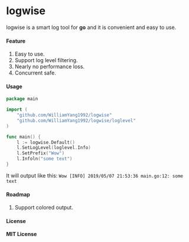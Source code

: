 # logwise
logwise is a smart log tool for **go** and it is convenient and easy to
use.

#### Feature
1. Easy to use.
2. Support log level filtering.
3. Nearly no performance loss.
4. Concurrent safe.

#### Usage
```go
package main

import (
	"github.com/WilliamYang1992/logwise"
	"github.com/WilliamYang1992/logwise/loglevel"
)

func main() {
	l := logwise.Default()
	l.SetLogLevel(loglevel.Info)
	l.SetPrefix("Wow")
	l.Infoln("some text")
}
```
It will output like this: `Wow [INFO] 2019/05/07 21:53:36 main.go:12:
some text`

#### Roadmap
1. Support colored output.

#### License
**MIT License**
